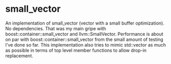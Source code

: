 # small_vector
An implementation of small_vector (vector with a small buffer optimization). No dependencies. That was my main gripe with boost::container::small_vector and llvm::SmallVector. Performance is about on par with boost::container::small_vector from the small amount of testing I've done so far. This implementation also tries to mimic std::vector as much as possible in terms of top level member functions to allow drop-in replacement.

